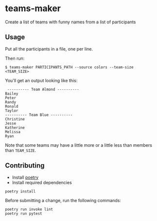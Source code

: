 # teams-maker


Create a list of teams with funny names from a list of participants

## Usage

Put all the participants in a file, one per line.

Then run:

```
$ teams-maker PARTICIPANTS_PATH --source colors --team-size <TEAM_SIZE>
```

You'll get an output looking like this:

```text
 ---------- Team Almond ----------
Bailey
Peter
Randy
Ronald
Taylor
---------- Team Blue ----------
Christine
Jesse
Katherine
Melissa
Ryan
```

Note that some teams may have a little more or a little less than members
than `TEAM_SIZE`.


## Contributing

* Install [poetry](https://python-poetry.org/)
* Install required dependencies

```
poetry install
```

Before submitting a change, run the following commands:

```
poetry run invoke lint
poetry run pytest
```
